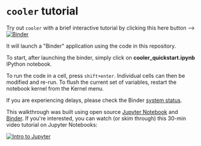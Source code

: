 # `cooler` tutorial

Try out `cooler` with a brief interactive tutorial by clicking this here button --> [![Binder](http://mybinder.org/badge.svg)](http://mybinder.org:/repo/mirnylab/cooler-binder)

It will launch a "Binder" application using the code in this repository.

To start, after launching the binder, simply click on  **cooler_quickstart.ipynb** IPython notebook. 

To run the code in a cell, press `shift+enter`. Individual cells can then be modified and re-run. To flush the current set of variables, restart the notebook kernel from the Kernel menu.

If you are experiencing delays, please check the Binder [system status](http://mybinder.org/status).

This walkthrough was built using open source [Jupyter Notebook](http://jupyter.org/) and [Binder](http://mybinder.org/). If you're interested, you can watch (or skim through) this 30-min video tutorial on Jupyter Notebooks:

[![Intro to Jupyter](http://img.youtube.com/vi/e9cSF3eVQv0/0.jpg)](https://www.youtube.com/watch?v=e9cSF3eVQv0)
